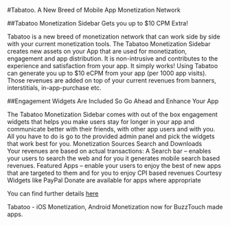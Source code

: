 #Tabatoo. A New Breed of Mobile App Monetization Network  

##Tabatoo Monetization Sidebar Gets you up to $10 CPM Extra!  

Tabatoo is a new breed of monetization network that can work side by side with your current monetization tools. The Tabatoo Monetization Sidebar creates new assets on your App that are used for monetization, engagement and app distribution. It is non-intrusive and contributes to the experience and satisfaction from your app. It simply works!
Using Tabatoo can generate you up to $10 eCPM from your app (per 1000 app visits). Those revenues are added on top of your current revenues from banners, interstitials, in-app-purchase etc. 

##Engagement Widgets Are Included So Go Ahead and Enhance Your App

The Tabatoo Monetization Sidebar comes with out of the box engagement widgets that helps you make users stay for longer in your app and communicate better with their friends, with other app users and with you. All you have to do is go to the provided admin panel and pick the widgets that work best for you.
Monetization Sources   Search and Downloads  
     Your revenues are based on actual  transactions:
 	A Search bar – enables your users to search the web and for you it generates mobile search based revenues.
 	Featured Apps – enable your users to enjoy the best of new apps that are targeted to them and for you to enjoy CPI based revenues
 	Courtesy Widgets like PayPal Donate are available for apps where appropriate

You can find further details [here](http://www.tabatoo.com)

Tabatoo - iOS Monetization, Android Monetization now for BuzzTouch made apps.